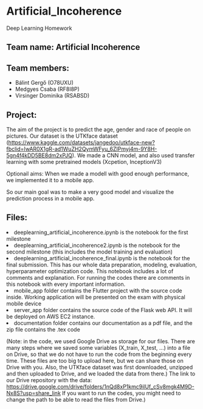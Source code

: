 # Artificial_Incoherence
Deep Learning Homework

## Team name: Artificial Incoherence
## Team members:
 - Bálint Gergő (O78UXU)
 - Medgyes Csaba (RF8I8P)
 - Virsinger Dominika (RSABSD)
 
 ## Project:
  The aim of the project is to predict the age, gender and race of people on pictures.
  Our dataset is the UTKface dataset (https://www.kaggle.com/datasets/jangedoo/utkface-new?fbclid=IwAR0X1gR-ad1WuZH2QymWFyu_6ZIPmyj4m-9Y8H-5gn4f4kDD5BE8dm2xPJQ).
  We made a CNN model, and also used transfer learning with some pretrained models (Xcpetion, InceptionV3)
  
  Optionail aims:
  When we made a modell with good enough performance, we implemented it to a mobile app.
  
  So our main goal was to make a very good model and visualize the prediction process in a mobile app.
  
 ## Files:
  <li>deeplearning_artificial_incoherence.ipynb is the notebook for the first milestone
  <li>deeplearning_artificial_incoherence2.ipynb is the notebook for the second milestone (this includes the model training and evaluation)
  <li>deeplearning_artificial_incoherence_final.ipynb is the notebook for the final submission. This has our whole data preparation, modeling, evaluation, hyperparameter optimization code. This notebook includes a lot of comments and explanation. For running the codes there are comments in this notebook with every important information.
  <li> mobile_app folder contains the Flutter project with the source code inside. Working application will be presented on the exam with physical mobile device
  <li> server_app folder contains the source code of the Flask web API. It will be deployed on AWS EC2 instance.
  <li> documentation folder contains our documentation as a pdf file, and the zip file contains the .tex code
  
  (Note: in the code, we used Google Drive as storage for our files. There are many steps where we saved some variables (X_train, X_test, ...)
   into a file on Drive, so that we do not have to run the code from the beginning every time. These files are too big to upload here, but we can share those on Drive      with you. Also, the UTKface dataset was first downloaded, unzipped and then uploaded to Drive, and we loaded the data from there.)
   The link to our Drive repository with the data: https://drive.google.com/drive/folders/1nQd8xP1kmc9ilUf_cSv8mgk4M9D-Nx8S?usp=share_link
   If you want to run the codes, you might need to change the path to be able to read the files from Drive.)
